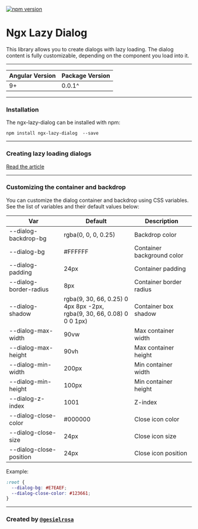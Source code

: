 [![npm version](https://badge.fury.io/js/ngx-lazy-dialog.svg)](https://www.npmjs.com/package/ngx-lazy-dialog)

# Ngx Lazy Dialog

This library allows you to create dialogs with lazy loading.
The dialog content is fully customizable, depending on the component you load into it.

<hr>

| Angular Version | Package Version |
| ----------- | ----------- |
| 9+ | 0.0.1^ |

<hr>

### Installation

The ngx-lazy-dialog can be installed with npm:

`npm install ngx-lazy-dialog  --save`

<hr>

### Creating lazy loading dialogs

[Read the article](https://medium.com/@gesielr/ngx-lazy-dialog-lazy-loading-dialogs-in-angular-498edf937e3e)

<hr>

### Customizing the container and backdrop

You can customize the dialog container and backdrop using CSS variables.
See the list of variables and their default values below:

| Var | Default | Description |
| ----------- | ----------- | ----------- |
| --dialog-backdrop-bg | rgba(0, 0, 0, 0.25) | Backdrop color |
| --dialog-bg | #FFFFFF | Container background color |
| --dialog-padding | 24px | Container padding |
| --dialog-border-radius | 8px | Container border radius |
| --dialog-shadow | rgba(9, 30, 66, 0.25) 0 4px 8px -2px, <br>  rgba(9, 30, 66, 0.08) 0 0 0 1px) | Container box shadow |
| --dialog-max-width | 90vw | Max container width |
| --dialog-max-height | 90vh | Max container height |
| --dialog-min-width | 200px | Min container width |
| --dialog-min-height | 100px | Min container height |
| --dialog-z-index | 1001 | Z-index |
| --dialog-close-color | #000000 | Close icon color |
| --dialog-close-size | 24px | Close icon size |
| --dialog-close-position | 24px | Close icon position |


Example:

``` css
:root {
  --dialog-bg: #E7EAEF;
  --dialog-close-color: #123661;
}
```


<hr>

### Created by [`@gesielrosa`](https://github.com/gesielrosa)
